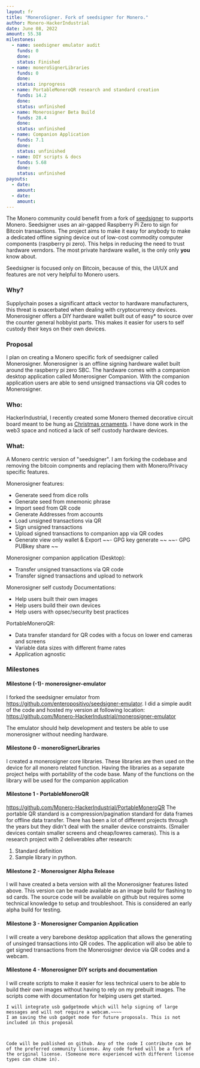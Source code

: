 ```yaml
---
layout: fr
title: "MoneroSigner. Fork of seedsigner for Monero."
author: Monero-HackerIndustrial
date: June 08, 2022
amount: 55.38
milestones:
  - name: seedsigner emulator audit
    funds: 0 
    done:
    status: Finished
  - name: moneroSignerLibraries
    funds: 0 
    done:
    status: inprogress
  - name: PortableMoneroQR research and standard creation
    funds: 14.2 
    done:
    status: unfinished
  - name: Monerosigner Beta Build
    funds: 28.4 
    done:
    status: unfinished
  - name: Companion Application
    funds: 7.1
    done:
    status: unfinished
  - name: DIY scripts & docs
    funds: 5.68
    done:
    status: unfinished
payouts:
  - date:
    amount:
  - date:
    amount:
---
```

The Monero community could benefit from a fork of [seedsigner](https://seedsigner.com/) to supports Monero. Seedsigner uses an air-gapped Raspberry Pi Zero to sign for Bitcoin transactions. The project aims to make it easy for anybody to make a dedicated offline signing device out of low-cost commodity computer components (raspberry pi zero). This helps in reducing the need to trust hardware verndors. The most private hardware wallet, is the only only **you** know about.  

Seedsigner is focused only on Bitcoin, because of this, the UI/UX and features are not very helpful to Monero users.

### Why?

Supplychain poses a significant attack vector to hardware manufacturers, this threat is exacerbated when dealing with cryptocurrency devices. Monerosigner offers a DIY hardware wallet built out of easy* to source over the counter general hobbyist parts. This makes it easier for users to self custody their keys on their own devices. 

### Proposal 

I plan on creating a Monero specific fork of seedsigner called Monerosigner. Monerosigner is an offline signing hardware wallet built around the raspberry pi zero SBC. The hardware comes with a companion desktop application called Monerosigner Companion. With the companion application users are able to send unsigned transactions via QR codes to Monerosigner. 

### Who:
HackerIndustrial, I recently created some Monero themed decorative circuit board meant to be hung as [Christmas ornaments](https://genesisboards.com/crypto-circuit-ornaments/4-monero-light-up-circuit-board.html). I have done work in the web3 space and noticed a lack of self custody hardware devices. 

### What:

A Monero centric version of "seedsigner". I am forking the codebase and removing the bitcoin compnents and replacing them with Monero/Privacy specific features. 

Monerosigner features:
- Generate seed from dice rolls
- Generate seed from mnemonic phrase
- Import seed from QR code 
- Generate Addresses from accounts 
- Load unsigned transactions via QR 
- Sign unsigned transactions 
- Upload signed transactions to companion app via QR codes 
- Generate view only wallet & Export 
~~- GPG key generate ~~
~~- GPG PUBkey share ~~

Monerosigner companion application (Desktop):
- Transfer unsigned transactions via QR code 
- Transfer signed transactions and upload to network 

Monerosigner self custody Documentations:
- Help users built their own images 
- Help users build their own devices
- Help users with opsec/security best practices 

PortableMoneroQR:
- Data transfer standard for QR codes with a focus on lower end cameras and screens
- Variable data sizes with different frame rates 
- Application agnostic


### Milestones 

#### Milestone (-1)- monerosigner-emulator

I forked the seedsigner emulator from https://github.com/enteropositivo/seedsigner-emulator. I did a simple audit of the code and hosted my version at following location: https://github.com/Monero-HackerIndustrial/monerosigner-emulator

The emulator should help development and testers be able to use monerosigner without needing hardware. 

#### Milestone 0 - moneroSignerLibraries

I created a monerosigner core libraries. These libraries are then used on the device for all monero related function. Having the libraries as a separate project helps with portability of the code base. Many of the functions on the library will be used for the companion application

#### Milestone 1 - PortableMoneroQR 

https://github.com/Monero-HackerIndustrial/PortableMoneroQR
The portable QR standard is a compression/pagination standard for data frames for offline data transfer. There has been a lot of different projects through the years but they didn't deal with the smaller device constraints. (Smaller devices contain smaller screens and cheap/lowres cameras). 
This is a research project with 2 deliverables after research:
1. Standard definition 
2. Sample library in python. 


#### Milestone 2 - Monerosigner Alpha Release  

I will have created a beta version with all the Monerosigner features listed above. This version can be made available as an image build for flashing to sd cards. The source code will be available on github but requires some technical knowledge to setup and troubleshoot. This is considered an early alpha build for testing. 


#### Milestone 3 - Monerosigner Companion Application 

I will create a very barebone desktop application that allows the generating of unsinged transactions into QR codes. The application will also be able to get signed transactions from the Monerosigner device via QR codes and a webcam. 


#### Milestone 4 - Monerosigner DIY scripts and documentation

I will create scripts to make it easier for less technical users to be able to build their own images without having to rely on my prebuilt images. The scripts come with documentation for helping users get started. 


~~~~#### Milestone 4 - USB gadgetmode
I will integrate usb gadgetmode which will help signing of large messages and will not require a webcam.~~~~
I am saving the usb gadget mode for future proposals. This is not included in this proposal



Code will be published on github. Any of the code I contribute can be of the preferred community license. Any code forked will be a fork of the original license. (Someone more experienced with different license types can chime in).
